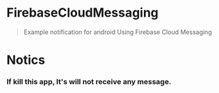 # FirebaseCloudMessaging

> Example notification for android
> Using Firebase Cloud Messaging

# Notics

### If kill this app, It's will not receive any message.
